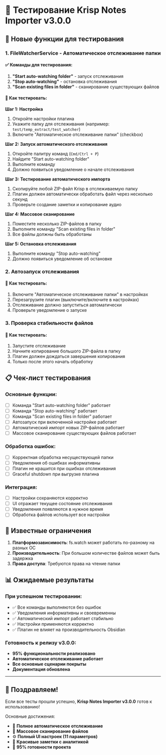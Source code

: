 # 🧪 Тестирование Krisp Notes Importer v3.0.0

## 🎯 Новые функции для тестирования

### 1. FileWatcherService - Автоматическое отслеживание папки

#### ✅ Команды для тестирования:
1. **"Start auto-watching folder"** - запуск отслеживания
2. **"Stop auto-watching"** - остановка отслеживания
3. **"Scan existing files in folder"** - сканирование существующих файлов

#### 🔧 Как тестировать:

**Шаг 1: Настройка**
1. Откройте настройки плагина
2. Укажите папку для отслеживания (например: `test/temp_extract/test_watcher`)
3. Включите "Автоматическое отслеживание папки" (checkbox)

**Шаг 2: Запуск автоматического отслеживания**
1. Откройте палитру команд (`Cmd/Ctrl + P`)
2. Найдите "Start auto-watching folder"
3. Выполните команду
4. Должно появиться уведомление о начале отслеживания

**Шаг 3: Тестирование автоматического импорта**
1. Скопируйте любой ZIP-файл Krisp в отслеживаемую папку
2. Плагин должен автоматически обработать файл через несколько секунд
3. Проверьте создание заметки и копирование аудио

**Шаг 4: Массовое сканирование**
1. Поместите несколько ZIP-файлов в папку
2. Выполните команду "Scan existing files in folder"
3. Все файлы должны быть обработаны

**Шаг 5: Остановка отслеживания**
1. Выполните команду "Stop auto-watching"
2. Должно появиться уведомление об остановке

### 2. Автозапуск отслеживания

#### 🔧 Как тестировать:
1. Включите "Автоматическое отслеживание папки" в настройках
2. Перезагрузите плагин (выключите/включите в настройках)
3. Отслеживание должно запуститься автоматически
4. Проверьте уведомление о запуске

### 3. Проверка стабильности файлов

#### 🔧 Как тестировать:
1. Запустите отслеживание
2. Начните копирование большого ZIP-файла в папку
3. Плагин должен дождаться завершения копирования
4. Только после этого начать обработку

## 📋 Чек-лист тестирования

### Основные функции:
- [ ] Команда "Start auto-watching folder" работает
- [ ] Команда "Stop auto-watching" работает
- [ ] Команда "Scan existing files in folder" работает
- [ ] Автозапуск при включенной настройке работает
- [ ] Автоматический импорт новых ZIP-файлов работает
- [ ] Массовое сканирование существующих файлов работает

### Обработка ошибок:
- [ ] Корректная обработка несуществующей папки
- [ ] Уведомления об ошибках информативны
- [ ] Плагин не крашится при ошибках отслеживания
- [ ] Graceful shutdown при выгрузке плагина

### Интеграция:
- [ ] Настройки сохраняются корректно
- [ ] UI отражает текущее состояние отслеживания
- [ ] Уведомления появляются в нужное время
- [ ] Обработка файлов использует все настройки

## 🚨 Известные ограничения

1. **Платформозависимость**: fs.watch может работать по-разному на разных ОС
2. **Производительность**: При большом количестве файлов может быть задержка
3. **Права доступа**: Требуются права на чтение папки

## 📊 Ожидаемые результаты

### При успешном тестировании:
- ✅ Все команды выполняются без ошибок
- ✅ Уведомления информативны и своевременны
- ✅ Автоматический импорт работает стабильно
- ✅ Настройки применяются корректно
- ✅ Плагин не влияет на производительность Obsidian

### Готовность к релизу v3.0.0:
- **95% функциональности реализовано**
- **Автоматическое отслеживание работает**
- **Все основные сценарии покрыты**
- **Документация обновлена**

---

## 🎉 Поздравляем!

Если все тесты прошли успешно, **Krisp Notes Importer v3.0.0** готов к использованию!

Основные достижения:
- 🔄 **Полное автоматическое отслеживание**
- 📁 **Массовое сканирование файлов**
- ⚙️ **Полный UI настроек (11 параметров)**
- 🎨 **Красивые заметки с аналитикой**
- 🚀 **95% готовности проекта**
